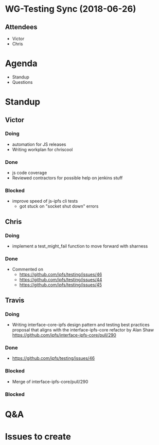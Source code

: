 # WG-Testing Sync (2018-06-26)

## Attendees
- Victor
- Chris

# Agenda

- Standup
- Questions

# Standup

## Victor
### Doing
- automation for JS releases
- Writing workplan for chriscool

### Done
- js code coverage
- Reviewed contractors for possible help on jenkins stuff

### Blocked
- improve speed of js-ipfs cli tests
  - got stuck on "socket shut down" errors

## Chris
### Doing
- implement a test_might_fail function to move forward with sharness
### Done

- Commented on 
  - https://github.com/ipfs/testing/issues/46
  - https://github.com/ipfs/testing/issues/44
  - https://github.com/ipfs/testing/issues/45
  
## Travis

### Doing

* Writing interface-core-ipfs design pattern and testing best practices
  proposal that aligns with the interface-ipfs-core refactor by Alan Shaw
  https://github.com/ipfs/interface-ipfs-core/pull/290

### Done

* https://github.com/ipfs/testing/issues/46

### Blocked

* Merge of interface-ipfs-core/pull/290

### Blocked

# Q&A

# Issues to create

